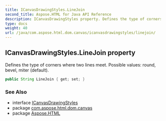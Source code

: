 ```yaml
---
title: ICanvasDrawingStyles.LineJoin
second_title: Aspose.HTML for Java API Reference
description: ICanvasDrawingStyles property. Defines the type of corners where two lines meet. Possible values round bevel miter default
type: docs
weight: 40
url: /java/com.aspose.html.dom.canvas/icanvasdrawingstyles/linejoin/
---
```

## ICanvasDrawingStyles.LineJoin property

Defines the type of corners where two lines meet. Possible values: round, bevel, miter (default).

```java
public String LineJoin { get; set; }
```

### See Also

* interface [ICanvasDrawingStyles](../)
* package [com.aspose.html.dom.canvas](../../icanvasdrawingstyles/)
* package [Aspose.HTML](../../../)
